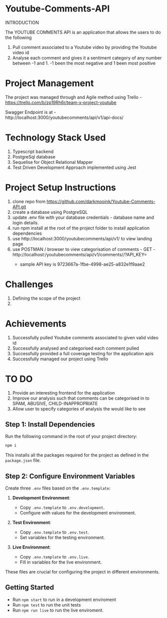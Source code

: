 # Youtube-Comments-API

INTRODUCTION

The YOUTUBE COMMENTS API is an application that allows the users to do the following

1. Pull comment associated to a Youtube video by providing the Youtube video id
2. Analyse each comment and gives it a sentiment category of any number between -1 and 1. -1 been the most negative and 1 been most positive

# Project Management

The project was managed through and Agile method using Trello - https://trello.com/b/zp19Rh6r/team-x-project-youtube

Swagger Endpoint is at - http://localhost:3000/youtubecomments/api/v1/api-docs/

# Technology Stack Used

1. Typescript backend
2. PostgreSql database
3. Sequelise for Object Relational Mapper
4. Test Driven Development Approach implemented using Jest

# Project Setup Instructions

1. clone repo from https://github.com/darkmooink/Youtube-Comments-API.git
2. create a database using PostgreSQL
3. update .env file with your database credentials - database name and login details.
4. run npm install at the root of the project folder to install application dependencies
5. use http://localhost:3000/youtubecomments/api/v1/ to view landing page
6. use POSTMAN / browser to view categorisation of comments -
   GET - http://localhost:<APPLICATION-PORT>/youtubecomments/api/v1/comments/<VIDEO-ID>/<NUMBER-OF-COMMENTS-TO-BE-RETURNED>?API_KEY=<YOUR-YOUTUBE-API-KEY>
    - sample API key is 9723667a-1fbe-4998-ae25-a832e1f9aae2

# Challenges

1. Defining the scope of the project
2.

# Achievements

1. Successfully pulled Youtube comments associated to given valid video id
2. Successfully analysed and categorised each comment pulled
3. Successfully provided a full coverage testing for the application apis
4. Successfully managed our project using Trello

# TO DO

1. Provide an interesting frontend for the application
2. Improve our analysis such that comments can be categorised in to SPAM, ABUSIVE, CHILD-INAPPROPRIATE
3. Allow user to specify categories of analysis the would like to see

## Step 1: Install Dependencies

Run the following command in the root of your project directory:

```bash
npm i
```

This installs all the packages required for the project as defined in the `package.json` file.

## Step 2: Configure Environment Variables

Create three `.env` files based on the `.env.template`:

1. **Development Environment**:

    - Copy `.env.template` to `.env.development`.
    - Configure with values for the development environment.

2. **Test Environment**:

    - Copy `.env.template` to `.env.test`.
    - Set variables for the testing environment.

3. **Live Environment**:

    - Copy `.env.template` to `.env.live`.
    - Fill in variables for the live environment.

These files are crucial for configuring the project in different environments.

## Getting Started

-   Run `npm start` to run in a development enviroment
-   Run `npm test` to run the unit tests
-   Run `npm run live` to run the live enviroment.
